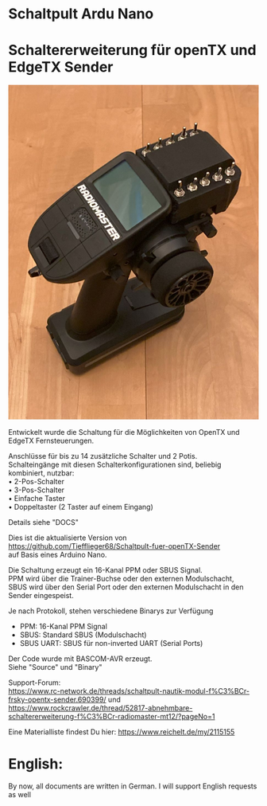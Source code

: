 # Schaltpult Ardu Nano
# Schaltererweiterung für openTX und EdgeTX Sender

 
![image lost ?](Pics/MT12.jpg)

Entwickelt wurde die Schaltung für die Möglichkeiten von OpenTX und EdgeTX Fernsteuerungen.  
 
Anschlüsse für bis zu 14 zusätzliche Schalter und 2 Potis.  
Schalteingänge mit diesen Schalterkonfigurationen sind, beliebig kombiniert, nutzbar:  
•  2-Pos-Schalter  
•  3-Pos-Schalter  
•  Einfache Taster  
•  Doppeltaster (2 Taster auf einem Eingang)  

Details siehe "DOCS"

Dies ist die aktualisierte Version von https://github.com/Tiefflieger68/Schaltpult-fuer-openTX-Sender  
auf Basis eines Arduino Nano.  
 
Die Schaltung erzeugt ein 16-Kanal PPM oder SBUS Signal.  
PPM wird über die Trainer-Buchse oder den externen Modulschacht,    
SBUS wird über den Serial Port oder den externen Modulschacht in den Sender eingespeist.

Je nach Protokoll, stehen verschiedene Binarys zur Verfügung  
- PPM: 16-Kanal PPM Signal  
- SBUS: Standard SBUS (Modulschacht)  
- SBUS UART: SBUS für non-inverted UART (Serial Ports)  

 
Der Code wurde mit BASCOM-AVR erzeugt.  
Siehe "Source" und "Binary"

Support-Forum:  
https://www.rc-network.de/threads/schaltpult-nautik-modul-f%C3%BCr-frsky-opentx-sender.690399/
und  
https://www.rockcrawler.de/thread/52817-abnehmbare-schaltererweiterung-f%C3%BCr-radiomaster-mt12/?pageNo=1  


Eine Materialliste findest Du hier: https://www.reichelt.de/my/2115155


# English:  
By now, all documents are written in German. I will support English requests as well  